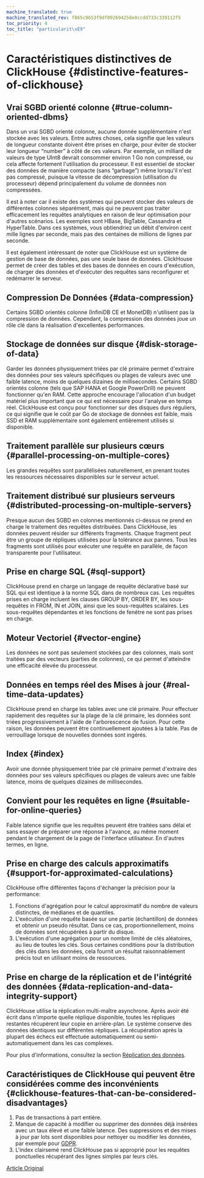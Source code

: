 ```yaml
---
machine_translated: true
machine_translated_rev: f865c9653f9df092694258e0ccdd733c339112f5
toc_priority: 4
toc_title: "particularit\xE9"
---
```


# Caractéristiques distinctives de ClickHouse {#distinctive-features-of-clickhouse}

## Vrai SGBD orienté colonne {#true-column-oriented-dbms}

Dans un vrai SGBD orienté colonne, aucune donnée supplémentaire n'est stockée avec les valeurs. Entre autres choses, cela signifie que les valeurs de longueur constante doivent être prises en charge, pour éviter de stocker leur longueur “number” à côté de ces valeurs. Par exemple, un milliard de valeurs de type UInt8 devrait consommer environ 1 Go non compressé, ou cela affecte fortement l'utilisation du processeur. Il est essentiel de stocker des données de manière compacte (sans “garbage”) même lorsqu'il n'est pas compressé, puisque la vitesse de décompression (utilisation du processeur) dépend principalement du volume de données non compressées.

Il est à noter car il existe des systèmes qui peuvent stocker des valeurs de différentes colonnes séparément, mais qui ne peuvent pas traiter efficacement les requêtes analytiques en raison de leur optimisation pour d'autres scénarios. Les exemples sont HBase, BigTable, Cassandra et HyperTable. Dans ces systèmes, vous obtiendriez un débit d'environ cent mille lignes par seconde, mais pas des centaines de millions de lignes par seconde.

Il est également intéressant de noter que ClickHouse est un système de gestion de base de données, pas une seule base de données. ClickHouse permet de créer des tables et des bases de données en cours d'exécution, de charger des données et d'exécuter des requêtes sans reconfigurer et redémarrer le serveur.

## Compression De Données {#data-compression}

Certains SGBD orientés colonne (InfiniDB CE et MonetDB) n'utilisent pas la compression de données. Cependant, la compression des données joue un rôle clé dans la réalisation d'excellentes performances.

## Stockage de données sur disque {#disk-storage-of-data}

Garder les données physiquement triées par clé primaire permet d'extraire des données pour ses valeurs spécifiques ou plages de valeurs avec une faible latence, moins de quelques dizaines de millisecondes. Certains SGBD orientés colonne (tels que SAP HANA et Google PowerDrill) ne peuvent fonctionner qu'en RAM. Cette approche encourage l'allocation d'un budget matériel plus important que ce qui est nécessaire pour l'analyse en temps réel. ClickHouse est conçu pour fonctionner sur des disques durs réguliers, ce qui signifie que le coût par Go de stockage de données est faible, mais SSD et RAM supplémentaire sont également entièrement utilisés si disponible.

## Traitement parallèle sur plusieurs cœurs {#parallel-processing-on-multiple-cores}

Les grandes requêtes sont parallélisées naturellement, en prenant toutes les ressources nécessaires disponibles sur le serveur actuel.

## Traitement distribué sur plusieurs serveurs {#distributed-processing-on-multiple-servers}

Presque aucun des SGBD en colonnes mentionnés ci-dessus ne prend en charge le traitement des requêtes distribuées.
Dans ClickHouse, les données peuvent résider sur différents fragments. Chaque fragment peut être un groupe de répliques utilisées pour la tolérance aux pannes. Tous les fragments sont utilisés pour exécuter une requête en parallèle, de façon transparente pour l'utilisateur.

## Prise en charge SQL {#sql-support}

ClickHouse prend en charge un langage de requête déclarative basé sur SQL qui est identique à la norme SQL dans de nombreux cas.
Les requêtes prises en charge incluent les clauses GROUP BY, ORDER BY, les sous-requêtes in FROM, IN et JOIN, ainsi que les sous-requêtes scalaires.
Les sous-requêtes dépendantes et les fonctions de fenêtre ne sont pas prises en charge.

## Moteur Vectoriel {#vector-engine}

Les données ne sont pas seulement stockées par des colonnes, mais sont traitées par des vecteurs (parties de colonnes), ce qui permet d'atteindre une efficacité élevée du processeur.

## Données en temps réel des Mises à jour {#real-time-data-updates}

ClickHouse prend en charge les tables avec une clé primaire. Pour effectuer rapidement des requêtes sur la plage de la clé primaire, les données sont triées progressivement à l'aide de l'arborescence de fusion. Pour cette raison, les données peuvent être continuellement ajoutées à la table. Pas de verrouillage lorsque de nouvelles données sont ingérés.

## Index {#index}

Avoir une donnée physiquement triée par clé primaire permet d'extraire des données pour ses valeurs spécifiques ou plages de valeurs avec une faible latence, moins de quelques dizaines de millisecondes.

## Convient pour les requêtes en ligne {#suitable-for-online-queries}

Faible latence signifie que les requêtes peuvent être traitées sans délai et sans essayer de préparer une réponse à l'avance, au même moment pendant le chargement de la page de l'interface utilisateur. En d'autres termes, en ligne.

## Prise en charge des calculs approximatifs {#support-for-approximated-calculations}

ClickHouse offre différentes façons d'échanger la précision pour la performance:

1.  Fonctions d'agrégation pour le calcul approximatif du nombre de valeurs distinctes, de médianes et de quantiles.
2.  L'exécution d'une requête basée sur une partie (échantillon) de données et obtenir un pseudo résultat. Dans ce cas, proportionnellement, moins de données sont récupérées à partir du disque.
3.  L'exécution d'une agrégation pour un nombre limité de clés aléatoires, au lieu de toutes les clés. Sous certaines conditions pour la distribution des clés dans les données, cela fournit un résultat raisonnablement précis tout en utilisant moins de ressources.

## Prise en charge de la réplication et de l'intégrité des données {#data-replication-and-data-integrity-support}

ClickHouse utilise la réplication multi-maître asynchrone. Après avoir été écrit dans n'importe quelle réplique disponible, toutes les répliques restantes récupèrent leur copie en arrière-plan. Le système conserve des données identiques sur différentes répliques. La récupération après la plupart des échecs est effectuée automatiquement ou semi-automatiquement dans les cas complexes.

Pour plus d'informations, consultez la section [Réplication des données](../engines/table_engines/mergetree_family/replication.md).

## Caractéristiques de ClickHouse qui peuvent être considérées comme des inconvénients {#clickhouse-features-that-can-be-considered-disadvantages}

1.  Pas de transactions à part entière.
2.  Manque de capacité à modifier ou supprimer des données déjà insérées avec un taux élevé et une faible latence. Des suppressions et des mises à jour par lots sont disponibles pour nettoyer ou modifier les données, par exemple pour [GDPR](https://gdpr-info.eu).
3.  L'index clairsemé rend ClickHouse pas si approprié pour les requêtes ponctuelles récupérant des lignes simples par leurs clés.

[Article Original](https://clickhouse.tech/docs/en/introduction/distinctive_features/) <!--hide-->
